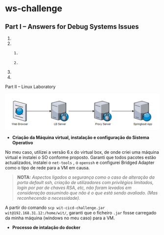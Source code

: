 # ws-challenge

>  


## Part I – Answers for Debug Systems Issues

1. 

2. 

		1. 

		2. 


3. 


4. 



Part II – Linux Laboratory

![A test image](lb.png)

* **Criação da Máquina virtual, instalação e configuração do Sistema Operativo**

No meu caso, utilizei a versão 6.x do virtual box, de onde criei uma máquina virtual e instalei o SO conforme proposto.
Garanti que todos pacotes estão actualizados, instalei o `net-tools` , o `openssh` e configurei Bridged Adapter como o tipo de rede para a VM em causa.

> **NOTA:** 
 *Aspectos ligados a segurança como o caso de alteração da porta default ssh, criação de utilizadores com privilégios limitados, login por par de chaves RSA, etc, não foram levados em consideração assumindo que não é o que está sendo avaliado. (Mas reconhecendo a necessidade).*

A partir do comando `scp wit-cicd-challenge.jar wit@192.168.31.12:/home/wit/`, garanti que o ficheiro `.jar` fosse carregado da minha máquina (windows no meu caso) para a VM.


* **Processo de intalação do docker**